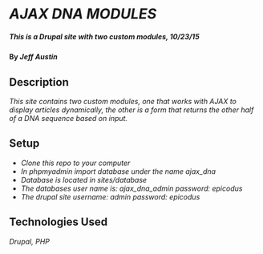 # _AJAX DNA MODULES_

##### _This is a Drupal site with two custom modules, 10/23/15_

#### By _**Jeff Austin**_

## Description

_This site contains two custom modules, one that works with AJAX to display articles dynamically, the other is a form that returns the other half of a DNA sequence based on input._

## Setup

* _Clone this repo to your computer_
* _In phpmyadmin import database under the name ajax_dna_
* _Database is located in sites/database_
* _The databases user name is: ajax_dna_admin password: epicodus_
* _The drupal site username: admin password: epicodus_

## Technologies Used

_Drupal, PHP_
